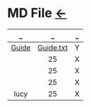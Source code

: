 # MD File [←](../index.md)

| _ | _ | _ |
|:---:|:---:|:---:|
| [Guide](Guide.md) | [Guide.txt](Guide.txt) | Y |
| []() | 25 | X |
| []() | 25 | X |
| []() | 25 | X |
| lucy | 25 | X |




